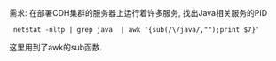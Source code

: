 需求: 在部署CDH集群的服务器上运行着许多服务, 找出Java相关服务的PID
```
 netstat -nltp | grep java  | awk '{sub(/\/java/,"");print $7}'
```
这里用到了awk的sub函数.

